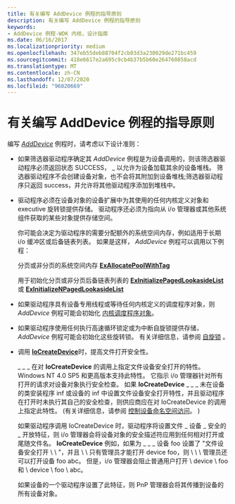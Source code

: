 ```yaml
---
title: 有关编写 AddDevice 例程的指导原则
description: 有关编写 AddDevice 例程的指导原则
keywords:
- AddDevice 例程-WDK 内核，设计指南
ms.date: 06/16/2017
ms.localizationpriority: medium
ms.openlocfilehash: 347eb55deb88704f2cb03d3a230029de271bc459
ms.sourcegitcommit: 418e6617e2a695c9cb4b37b5b60e264760858acd
ms.translationtype: MT
ms.contentlocale: zh-CN
ms.lasthandoff: 12/07/2020
ms.locfileid: "96820669"
---
```

# <a name="guidelines-for-writing-adddevice-routines"></a>有关编写 AddDevice 例程的指导原则





编写 [*AddDevice*](/windows-hardware/drivers/ddi/wdm/nc-wdm-driver_add_device) 例程时，请考虑以下设计准则：

-   如果筛选器驱动程序确定其 *AddDevice* 例程是为设备调用的，则该筛选器驱动程序必须返回状态 SUCCESS， \_ 以允许为设备加载其余的设备堆栈。 筛选器驱动程序不会创建设备对象，也不会将其附加到设备堆栈;筛选器驱动程序只返回 success，并允许将其他驱动程序添加到堆栈中。

-   驱动程序必须在设备对象的设备扩展中为其使用的任何内核定义对象和 executive 旋转锁提供存储。 驱动程序还必须为指向从 i/o 管理器或其他系统组件获取的某些对象提供存储空间。

    你可能会决定为驱动程序的需要分配额外的系统空间内存，例如适用于长期 i/o 缓冲区或后备链表列表。 如果是这样， *AddDevice* 例程可以调用以下例程：

    分页或非分页的系统空间内存 [**ExAllocatePoolWithTag**](/windows-hardware/drivers/ddi/wdm/nf-wdm-exallocatepoolwithtag)

    用于初始化分页或非分页后备链表列表的 [**ExInitializePagedLookasideList**](/windows-hardware/drivers/ddi/wdm/nf-wdm-exinitializepagedlookasidelist)或 [**ExInitializeNPagedLookasideList**](/windows-hardware/drivers/ddi/wdm/nf-wdm-exinitializenpagedlookasidelist)

-   如果驱动程序具有设备专用线程或等待任何内核定义的调度程序对象，则 *AddDevice* 例程可能会初始化 [内核调度程序对象](./introduction-to-kernel-dispatcher-objects.md)。

-   如果驱动程序使用任何执行高速循环锁定或为中断自旋锁提供存储， *AddDevice* 例程可能会初始化这些旋转锁。 有关详细信息，请参阅 [自旋锁](./introduction-to-spin-locks.md) 。

-   调用 [**IoCreateDevice**](/windows-hardware/drivers/ddi/wdm/nf-wdm-iocreatedevice)时，提高文件打开安全性。

    \_ \_ \_ 在对 **IoCreateDevice** 的调用上指定文件设备安全打开的特性。 Windows NT 4.0 SP5 和更高版本支持此特性。 它指示 i/o 管理器针对所有打开的请求对设备对象执行安全检查。 如果 **IoCreateDevice** \_ \_ \_ 未在设备的类安装程序 inf 或设备的 inf 中设置文件设备安全打开特性，并且驱动程序在打开时未执行其自己的安全检查，则供应商应在对 IoCreateDevice 的调用上指定此特性。  (有关详细信息，请参阅 [控制设备命名空间访问](controlling-device-namespace-access.md)。 ) 

    如果驱动程序调用 IoCreateDevice 时，驱动程序将设置文件 \_ 设备 \_ 安全的 \_ 开放特征，则 i/o 管理器会将设备对象的安全描述符应用到任何相对打开或尾随文件名。 **IoCreateDevice** 例如，如果为 \_ \_ \_ 设备 foo 设置了 "文件设备安全打开 \\ \\ "，并且 \\ \\ 只有管理员才能打开 device foo，则 \\ \\ \\ 管理员还可以打开设备 foo abc。 但是，i/o 管理器会阻止普通用户打开 \\ device \\ foo 和 \\ device \\ foo \\ abc。

    如果设备的一个驱动程序设置了此特征，则 PnP 管理器会将其传播到设备的所有设备对象。

 

